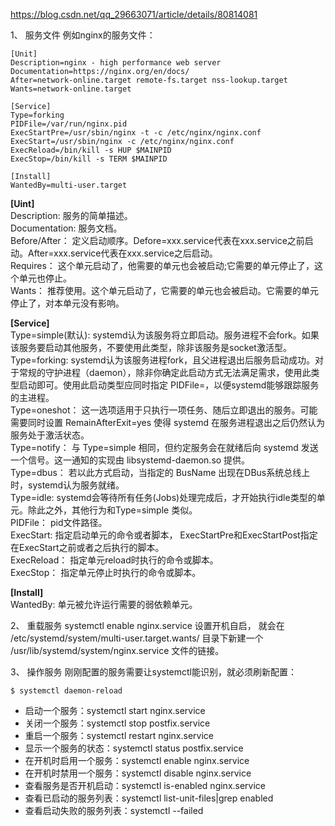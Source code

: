 https://blog.csdn.net/qq_29663071/article/details/80814081  

1、 服务文件
例如nginx的服务文件：  
```
[Unit]
Description=nginx - high performance web server
Documentation=https://nginx.org/en/docs/
After=network-online.target remote-fs.target nss-lookup.target
Wants=network-online.target 

[Service]
Type=forking
PIDFile=/var/run/nginx.pid
ExecStartPre=/usr/sbin/nginx -t -c /etc/nginx/nginx.conf
ExecStart=/usr/sbin/nginx -c /etc/nginx/nginx.conf
ExecReload=/bin/kill -s HUP $MAINPID
ExecStop=/bin/kill -s TERM $MAINPID 

[Install] 
WantedBy=multi-user.target
```
**\[Uint]**  
Description: 服务的简单描述。  
Documentation: 服务文档。  
Before/After： 定义启动顺序。Defore=xxx.service代表在xxx.service之前启动。After=xxx.service代表在xxx.service之后启动。  
Requires： 这个单元启动了，他需要的单元也会被启动;它需要的单元停止了，这个单元也停止。  
Wants： 推荐使用。这个单元启动了，它需要的单元也会被启动。它需要的单元停止了，对本单元没有影响。  

**\[Service]**  
Type=simple(默认): systemd认为该服务将立即启动。服务进程不会fork。如果该服务要启动其他服务，不要使用此类型，除非该服务是socket激活型。  
Type=forking: systemd认为该服务进程fork，且父进程退出后服务启动成功。对于常规的守护进程（daemon），除非你确定此启动方式无法满足需求，使用此类型启动即可。使用此启动类型应同时指定 PIDFile=，以便systemd能够跟踪服务的主进程。  
Type=oneshot： 这一选项适用于只执行一项任务、随后立即退出的服务。可能需要同时设置 RemainAfterExit=yes 使得 systemd 在服务进程退出之后仍然认为服务处于激活状态。  
Type=notify： 与 Type=simple 相同，但约定服务会在就绪后向 systemd 发送一个信号。这一通知的实现由 libsystemd-daemon.so 提供。  
Type=dbus： 若以此方式启动，当指定的 BusName 出现在DBus系统总线上时，systemd认为服务就绪。  
Type=idle: systemd会等待所有任务(Jobs)处理完成后，才开始执行idle类型的单元。除此之外，其他行为和Type=simple 类似。  
PIDFile： pid文件路径。  
ExecStart: 指定启动单元的命令或者脚本， ExecStartPre和ExecStartPost指定在ExecStart之前或者之后执行的脚本。  
ExecReload： 指定单元reload时执行的命令或脚本。  
ExecStop： 指定单元停止时执行的命令或脚本。  

**\[Install]**  
WantedBy: 单元被允许运行需要的弱依赖单元。  

2、 重载服务
systemctl enable nginx.service 设置开机自启， 就会在 /etc/systemd/system/multi-user.target.wants/ 目录下新建一个 /usr/lib/systemd/system/nginx.service 文件的链接。  

3、 操作服务
刚刚配置的服务需要让systemctl能识别，就必须刷新配置：  
```
$ systemctl daemon-reload
```
* 启动一个服务：systemctl start nginx.service  
* 关闭一个服务：systemctl stop postfix.service  
* 重启一个服务：systemctl restart nginx.service  
* 显示一个服务的状态：systemctl status postfix.service  
* 在开机时启用一个服务：systemctl enable nginx.service  
* 在开机时禁用一个服务：systemctl disable nginx.service  
* 查看服务是否开机启动：systemctl is-enabled nginx.service  
* 查看已启动的服务列表：systemctl list-unit-files|grep enabled  
* 查看启动失败的服务列表：systemctl --failed  
